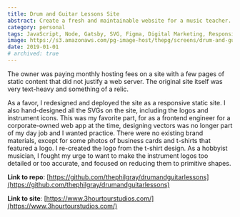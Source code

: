 ```yaml
---
title: Drum and Guitar Lessons Site
abstract: Create a fresh and maintainable website for a music teacher.
category: personal
tags: JavaScript, Node, Gatsby, SVG, Figma, Digital Marketing, Responsive Design
image: https://s3.amazonaws.com/pg-image-host/thepg/screens/drum-and-guitar-lessons-1.png
date: 2019-01-01
# archived: true
---
```


The owner was paying monthly hosting fees on a site with a few pages of static content that did not justify a web server. The original site itself was very text-heavy and something of a relic.

As a favor, I redesigned and deployed the site as a responsive static site. I also hand-designed all the SVGs on the site, including the logos and instrument icons. This was my favorite part, for as a frontend engineer for a corporate-owned web app at the time, designing vectors was no longer part of my day job and I wanted practice. There were no existing brand materials, except for some photos of business cards and t-shirts that featured a logo. I re-created the logo from the t-shirt design. As a hobbyist musician, I fought my urge to want to make the instrument logos too detailed or too accurate, and focused on reducing them to primitive shapes.

**Link to repo**: [https://github.com/thephilgray/drumandguitarlessons](https://github.com/thephilgray/drumandguitarlessons)

**Link to site**: [https://www.3hourtourstudios.com/](https://www.3hourtourstudios.com/)

